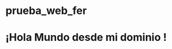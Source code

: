 # prueba_web_fer

<!DOCTYPE html>
<html>
  <head>
    <title>Mi dominio</title>
  </head>
  <body>
    <h1>¡Hola Mundo desde mi dominio !</h1>
  </body>
</html>

